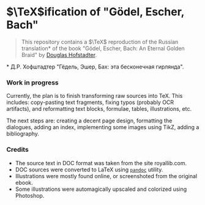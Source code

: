 # $\TeX$ification of "Gödel, Escher, Bach"

> This repository contains a $\TeX$ reproduction of the Russian translation\* of the book "Gödel, Escher, Bach: An Eternal Golden Braid" by [Douglas Hofstadter](https://en.wikipedia.org/wiki/Douglas_Hofstadter).

\* Д.Р. Хофштадтер "Гёдель, Эшер, Бах: эта бесконечная гирлянда".

### Work in progress

Currently, the plan is to finish transforming raw sources into TeX. This includes: copy-pasting text fragments, fixing typos (probably OCR artifacts), and reformatting text blocks, formulae, tables, illustrations, etc.

The next steps are: creating a decent page design, formatting the dialogues, adding an index, implementing some images using TikZ, adding a bibliography.

### Credits

- The source text in DOC format was taken from the site royallib.com.
- DOC sources were converted to LaTeX using [`pandoc`](https://pandoc.org/) utility.
- Illustrations were mostly found online, or screenshoted from the original ebook.
- Some illustrations were automagically upscaled and colorized using Photoshop.
